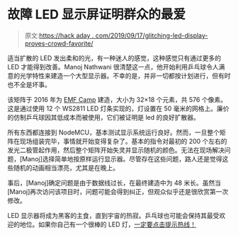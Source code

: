 # 故障 LED 显示屏证明群众的最爱

> 原文:[https://hack aday . com/2019/09/17/glitching-led-display-proves-crowd-favorite/](https://hackaday.com/2019/09/17/glitching-led-display-proves-crowd-favorite/)

适当扩散的 LED 发出柔和的光，有一种迷人的感觉，这种感觉只有通过更多的 LED 才能得到改善。Manoj Nathwani 很清楚这一点，他开始利用乒乓球令人满意的光学特性来建造一个大型显示器。不幸的是，并非一切都按计划进行，但有时也不全是坏事。

该矩阵于 2016 年为 [EMF Camp](https://hackaday.com/2016/08/11/emf-camp-2016-a-personal-review/) 建造，大小为 32×18 个元素，共 576 个像素。这是通过使用 12 个 WS2811 LED 灯条实现的，灯设置在 50 毫米的网格上。廉价的仿制乒乓球因其低成本而被使用，它们被证明是 led 的良好扩散器。

所有东西都连接到 NodeMCU，基本测试显示系统运行良好。然而，一旦整个矩阵在现场组装完毕，事情就开始变得复杂了。基本的指令对最初的 200 个左右的发光二极管起作用，然后整个矩阵开始失灵并显示随机的颜色。无法在现场解决问题，[Manoj]选择简单地按原样运行显示器。尽管存在这些问题，路人还是觉得这些随机的动画相当漂亮，尤其是在晚上。

事后，[Manoj]确定问题是由于数据线过长，在最终建造中为 48 米长。虽然当[Manoj]再次访问该项目时，问题可能会得到纠正，但观众似乎还是很欣赏第一次修改。

LED 显示器将成为黑客的主食，直到宇宙的热寂。乒乓球也可能会保持其最受欢迎的地位。如果你自己有一个很棒的 LED 灯，[一定要点击提示热线！](http://hackaday.com/submit-a-tip)